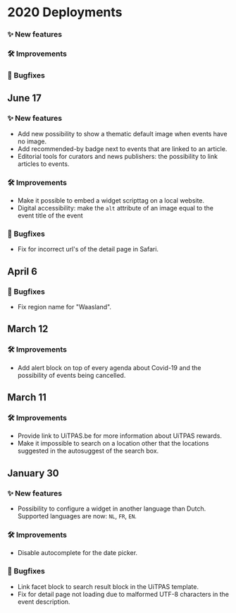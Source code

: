 # 2020 Deployments

### ✨ New features

### 🛠 Improvements

### 🐛 Bugfixes

## June 17

### ✨ New features

- Add new possibility to show a thematic default image when events have no image.
- Add recommended-by badge next to events that are linked to an article.
- Editorial tools for curators and news publishers: the possibility to link articles to events.

### 🛠 Improvements

- Make it possible to embed a widget scripttag on a local website.
- Digital accessibility: make the `alt` attribute of an image equal to the event title of the event

### 🐛 Bugfixes

- Fix for incorrect url's of the detail page in Safari.

## April 6

### 🐛 Bugfixes

- Fix region name for "Waasland".

## March 12

### 🛠 Improvements

- Add alert block on top of every agenda about Covid-19 and the possibility of events being cancelled.

## March 11

### 🛠 Improvements

- Provide link to UiTPAS.be for more information about UiTPAS rewards.
- Make it impossible to search on a location other that the locations suggested in the autosuggest of the search box.

## January 30

### ✨ New features

- Possibility to configure a widget in another language than Dutch. Supported languages are now: `NL`, `FR`, `EN`.

### 🛠 Improvements

- Disable autocomplete for the date picker.

### 🐛 Bugfixes

- Link facet block to search result block in the UiTPAS template.
- Fix for detail page not loading due to malformed UTF-8 characters in the event description.

